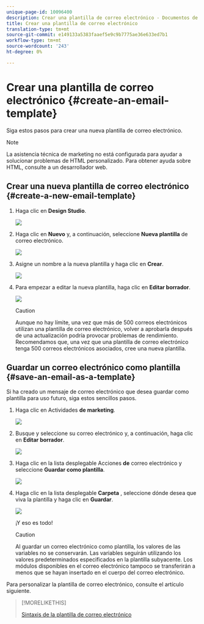 ```yaml
---
unique-page-id: 10096400
description: Crear una plantilla de correo electrónico - Documentos de marketing - Documentación del producto
title: Crear una plantilla de correo electrónico
translation-type: tm+mt
source-git-commit: e149133a5383faaef5e9c9b7775ae36e633ed7b1
workflow-type: tm+mt
source-wordcount: '243'
ht-degree: 0%

---
```



# Crear una plantilla de correo electrónico {#create-an-email-template}

Siga estos pasos para crear una nueva plantilla de correo electrónico.

>[!NOTE]
>
>La asistencia técnica de marketing no está configurada para ayudar a solucionar problemas de HTML personalizado. Para obtener ayuda sobre HTML, consulte a un desarrollador web.

## Crear una nueva plantilla de correo electrónico {#create-a-new-email-template}

1. Haga clic en **Design Studio**.

   ![](assets/designstudio.png)

1. Haga clic en **Nuevo** y, a continuación, seleccione **Nueva plantilla** de correo electrónico.

   ![](assets/ds-two.png)

1. Asigne un nombre a la nueva plantilla y haga clic en **Crear**.

   ![](assets/three-1.png)

1. Para empezar a editar la nueva plantilla, haga clic en **Editar borrador**.

   ![](assets/4.png)

   >[!CAUTION]
   >
   >Aunque no hay límite, una vez que más de 500 correos electrónicos utilizan una plantilla de correo electrónico, volver a aprobarla después de una actualización podría provocar problemas de rendimiento. Recomendamos que, una vez que una plantilla de correo electrónico tenga 500 correos electrónicos asociados, cree una nueva plantilla.

## Guardar un correo electrónico como plantilla {#save-an-email-as-a-template}

Si ha creado un mensaje de correo electrónico que desea guardar como plantilla para uso futuro, siga estos sencillos pasos.

1. Haga clic en Actividades **de marketing**.

   ![](assets/one.png)

1. Busque y seleccione su correo electrónico y, a continuación, haga clic en **Editar borrador**.

   ![](assets/two-1.png)

1. Haga clic en la lista desplegable Acciones **de** correo electrónico y seleccione **Guardar como plantilla**.

   ![](assets/four-1.png)

1. Haga clic en la lista desplegable **Carpeta** , seleccione dónde desea que viva la plantilla y haga clic en **Guardar**.

   ![](assets/five-1.png)

   ¡Y eso es todo!

   >[!CAUTION]
   >
   >Al guardar un correo electrónico como plantilla, los valores de las variables no se conservarán. Las variables seguirán utilizando los valores predeterminados especificados en la plantilla subyacente. Los módulos disponibles en el correo electrónico tampoco se transferirán a menos que se hayan insertado en el cuerpo del correo electrónico.

Para personalizar la plantilla de correo electrónico, consulte el artículo siguiente.

>[!MORELIKETHIS]
>
>[Sintaxis de la plantilla de correo electrónico](email-template-syntax.md)

